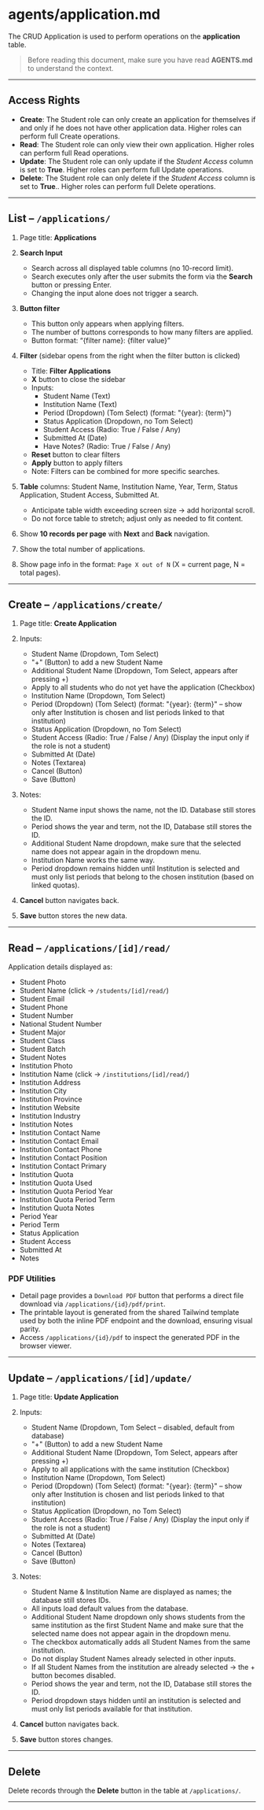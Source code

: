 # agents/application.md

The CRUD Application is used to perform operations on the **application** table.

> Before reading this document, make sure you have read **AGENTS.md** to understand the context.

---

## Access Rights
* **Create**: The Student role can only create an application for themselves if and only if he does not have other application data. Higher roles can perform full Create operations.
* **Read**: The Student role can only view their own application. Higher roles can perform full Read operations.  
* **Update**: The Student role can only update if the *Student Access* column is set to **True**. Higher roles can perform full Update operations.  
* **Delete**: The Student role can only delete if the *Student Access* column is set to **True**.. Higher roles can perform full Delete operations.  

---

## List – `/applications/`
1. Page title: **Applications**

2. **Search Input**  
   * Search across all displayed table columns (no 10-record limit).  
   * Search executes only after the user submits the form via the **Search** button or pressing Enter.  
   * Changing the input alone does not trigger a search.

3. **Button filter**
   * This button only appears when applying filters.
   * The number of buttons corresponds to how many filters are applied.
   * Button format: “{filter name}: {filter value}”

4. **Filter** (sidebar opens from the right when the filter button is clicked)  
   * Title: **Filter Applications**  
   * **X** button to close the sidebar  
   * Inputs:  
     * Student Name (Text)  
     * Institution Name (Text)  
     * Period (Dropdown) (Tom Select) (format: "{year}: {term}")
     * Status Application (Dropdown, no Tom Select)  
     * Student Access (Radio: True / False / Any)  
     * Submitted At (Date)  
     * Have Notes? (Radio: True / False / Any)  
   * **Reset** button to clear filters  
   * **Apply** button to apply filters  
   * Note: Filters can be combined for more specific searches.  

5. **Table** columns: Student Name, Institution Name, Year, Term, Status Application, Student Access, Submitted At.  
   * Anticipate table width exceeding screen size → add horizontal scroll.  
   * Do not force table to stretch; adjust only as needed to fit content.  

6. Show **10 records per page** with **Next** and **Back** navigation.

7. Show the total number of applications.

8. Show page info in the format: `Page X out of N` (X = current page, N = total pages).  

---

## Create – `/applications/create/`
1. Page title: **Create Application**  
2. Inputs:  
   * Student Name (Dropdown, Tom Select)
   * "+" (Button) to add a new Student Name
   * Additional Student Name (Dropdown, Tom Select, appears after pressing +)
   * Apply to all students who do not yet have the application (Checkbox)
   * Institution Name (Dropdown, Tom Select)  
   * Period (Dropdown) (Tom Select) (format: "{year}: {term}" – show only after Institution is chosen and list periods linked to that institution)
   * Status Application (Dropdown, no Tom Select)
   * Student Access (Radio: True / False / Any) (Display the input only if the role is not a student)
   * Submitted At (Date)
   * Notes (Textarea)
   * Cancel (Button)
   * Save (Button)

3. Notes:  
   * Student Name input shows the name, not the ID. Database still stores the ID.  
   * Period shows the year and term, not the ID, Database still stores the ID.
   * Additional Student Name dropdown, make sure that the selected name does not appear again in the dropdown menu.
   * Institution Name works the same way.
   * Period dropdown remains hidden until Institution is selected and must only list periods that belong to the chosen institution (based on linked quotas).

4. **Cancel** button navigates back.  
5. **Save** button stores the new data.  

---

## Read – `/applications/[id]/read/`
Application details displayed as:  
* Student Photo
* Student Name (click → `/students/[id]/read/`)  
* Student Email
* Student Phone  
* Student Number  
* National Student Number  
* Student Major  
* Student Class  
* Student Batch  
* Student Notes  
* Institution Photo  
* Institution Name (click → `/institutions/[id]/read/`)  
* Institution Address  
* Institution City  
* Institution Province  
* Institution Website  
* Institution Industry  
* Institution Notes  
* Institution Contact Name  
* Institution Contact Email  
* Institution Contact Phone  
* Institution Contact Position  
* Institution Contact Primary  
* Institution Quota  
* Institution Quota Used  
* Institution Quota Period Year  
* Institution Quota Period Term  
* Institution Quota Notes  
* Period Year  
* Period Term  
* Status Application  
* Student Access  
* Submitted At  
* Notes  

### PDF Utilities
* Detail page provides a `Download PDF` button that performs a direct file download via `/applications/{id}/pdf/print`.
* The printable layout is generated from the shared Tailwind template used by both the inline PDF endpoint and the download, ensuring visual parity.
* Access `/applications/{id}/pdf` to inspect the generated PDF in the browser viewer.

---

## Update – `/applications/[id]/update/`
1. Page title: **Update Application**  
2. Inputs:  
   * Student Name (Dropdown, Tom Select – disabled, default from database)
   * "+" (Button) to add a new Student Name
   * Additional Student Name (Dropdown, Tom Select, appears after pressing +)
   * Apply to all applications with the same institution (Checkbox)
   * Institution Name (Dropdown, Tom Select)
   * Period (Dropdown) (Tom Select) (format: "{year}: {term}" – show only after Institution is chosen and list periods linked to that institution)
   * Status Application (Dropdown, no Tom Select)
   * Student Access (Radio: True / False / Any) (Display the input only if the role is not a student)
   * Submitted At (Date)
   * Notes (Textarea)
   * Cancel (Button)
   * Save (Button)

3. Notes:  
   * Student Name & Institution Name are displayed as names; the database still stores IDs.
   * All inputs load default values from the database.
   * Additional Student Name dropdown only shows students from the same institution as the first Student Name and make sure that the selected name does not appear again in the dropdown menu.
   * The checkbox automatically adds all Student Names from the same institution.
   * Do not display Student Names already selected in other inputs.
   * If all Student Names from the institution are already selected → the + button becomes disabled.
   * Period shows the year and term, not the ID, Database still stores the ID.
   * Period dropdown stays hidden until an institution is selected and must only list periods available for that institution.

4. **Cancel** button navigates back.  
5. **Save** button stores changes.  

---

## Delete
Delete records through the **Delete** button in the table at `/applications/`.  

---
